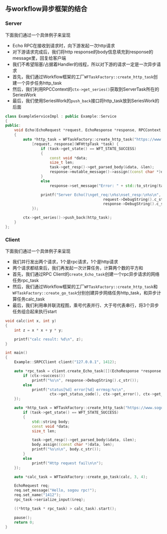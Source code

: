 ## 与workflow异步框架的结合
### Server
下面我们通过一个具体例子来呈现
- Echo RPC在接收到请求时，向下游发起一次http请求
- 对下游请求完成后，我们将http response的body信息填充到response的message里，回复给客户端
- 我们不希望阻塞/占据着Handler的线程，所以对下游的请求一定是一次异步请求
- 首先，我们通过Workflow框架的工厂``WFTaskFactory::create_http_task``创建一个异步任务http_task
- 然后，我们利用RPCContext的``ctx->get_series()``获取到ServerTask所在的SeriesWork
- 最后，我们使用SeriesWork的``push_back``接口将http_task放到SeriesWork的后面

~~~cpp
class ExampleServiceImpl : public Example::Service
{
public:
    void Echo(EchoRequest *request, EchoResponse *response, RPCContext *ctx) override
    {
        auto *http_task = WFTaskFactory::create_http_task("https://www.sogou.com", 0, 0,
            [request, response](WFHttpTask *task) {
                if (task->get_state() == WFT_STATE_SUCCESS)
                {
                    const void *data;
                    size_t len;
                    task->get_resp()->get_parsed_body(&data, &len);
                    response->mutable_message()->assign((const char *)data, len);
                }
                else
                    response->set_message("Error: " + std::to_string(task->get_error()));

                printf("Server Echo()\nget_req:\n%s\nset_resp:\n%s\n",
                                            request->DebugString().c_str(),
                                            response->DebugString().c_str());
            });

        ctx->get_series()->push_back(http_task);
    }
};
~~~

### Client
下面我们通过一个具体例子来呈现
- 我们并行发出两个请求，1个是rpc请求，1个是http请求
- 两个请求都结束后，我们再发起一次计算任务，计算两个数的平方和
- 首先，我们通过RPC Client的``create_Echo_task``创建一个rpc异步请求的网络任务rpc_task
- 然后，我们通过Workflow框架的工厂``WFTaskFactory::create_http_task``和``WFTaskFactory::create_go_task``分别创建异步网络任务http_task，和异步计算任务calc_task
- 最后，我们利用串并联流程图，乘号代表并行、大于号代表串行，将3个异步任务组合起来执行start

~~~cpp
void calc(int x, int y)
{
    int z = x * x + y * y;

    printf("calc result: %d\n", z);
}

int main()
{
    Example::SRPCClient client("127.0.0.1", 1412);

    auto *rpc_task = client.create_Echo_task([](EchoResponse *response, RPCContext *ctx) {
        if (ctx->success())
            printf("%s\n", response->DebugString().c_str());
        else
            printf("status[%d] error[%d] errmsg:%s\n",
                    ctx->get_status_code(), ctx->get_error(), ctx->get_errmsg());
    });

    auto *http_task = WFTaskFactory::create_http_task("https://www.sogou.com", 0, 0, [](WFHttpTask *task) {
        if (task->get_state() == WFT_STATE_SUCCESS)
        {
            std::string body;
            const void *data;
            size_t len;

            task->get_resp()->get_parsed_body(&data, &len);
            body.assign((const char *)data, len);
            printf("%s\n\n", body.c_str());
        }
        else
            printf("Http request fail\n\n");
    });

    auto *calc_task = WFTaskFactory::create_go_task(calc, 3, 4);

    EchoRequest req;
    req.set_message("Hello, sogou rpc!");
    req.set_name("1412");
    rpc_task->serialize_input(&req);

    ((*http_task * rpc_task) > calc_task).start();

    pause();
    return 0;
}
~~~
